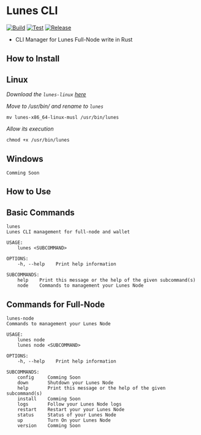 # Lunes CLI

[![Build](https://github.com/lunes-platform/lunes-cli/actions/workflows/build.yml/badge.svg)](https://github.com/lunes-platform/lunes-cli/actions/workflows/build.yml)
[![Test](https://github.com/lunes-platform/lunes-cli/actions/workflows/test.yml/badge.svg?branch=main)](https://github.com/lunes-platform/lunes-cli/actions/workflows/test.yml)
[![Release](https://img.shields.io/github/v/release/lunes-platform/lunes-cli)](https://github.com/lunes-platform/lunes-cli/releases)

- CLI Manager for Lunes Full-Node write in Rust

## How to Install

## Linux

_Download the `lunes-linux` [here](https://github.com/lunes-platform/lunes-cli/releases)_

*Move to /usr/bin/ and rename to `lunes`*
```
mv lunes-x86_64-linux-musl /usr/bin/lunes
```

_Allow its execution_

```
chmod +x /usr/bin/lunes
```

## Windows

```
Comming Soon
```

<!-- 1. download the `lunes-windows.exe` [here](https://github.com/lunes-platform/lunes-cli/releases)
2. `rename lunes-windowns.exe lunes.exe`
3. move `lunes.exe` to `C:\Windows\lunes.exe`
4. open start menu:
   - search for **edit environment variables** and open
   - click in **environment variables** > **system variables** > **new**
   - **variable name:** `lunes`
   - **variable value:** `C:\Windows\lunes.exe`
5. **restart the command prompt** -->

## How to Use

## Basic Commands

```
lunes
Lunes CLI management for full-node and wallet

USAGE:
    lunes <SUBCOMMAND>

OPTIONS:
    -h, --help    Print help information

SUBCOMMANDS:
    help    Print this message or the help of the given subcommand(s)
    node    Commands to management your Lunes Node
```

## Commands for Full-Node

```
lunes-node
Commands to management your Lunes Node

USAGE:
    lunes node
    lunes node <SUBCOMMAND>

OPTIONS:
    -h, --help    Print help information

SUBCOMMANDS:
    config     Comming Soon
    down       Shutdown your Lunes Node
    help       Print this message or the help of the given subcommand(s)
    install    Comming Soon
    logs       Follow your Lunes Node logs
    restart    Restart your your Lunes Node
    status     Status of your Lunes Node
    up         Turn On your Lunes Node
    version    Comming Soon
```
